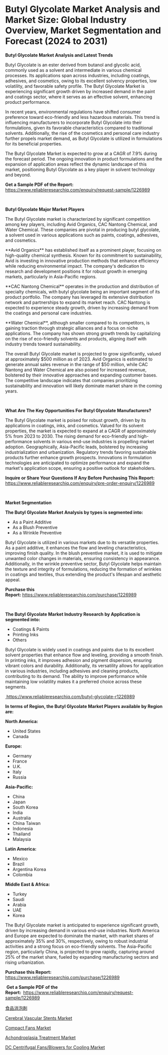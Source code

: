 <p><h1>Butyl Glycolate Market Analysis and Market Size: Global Industry Overview, Market Segmentation and Forecast (2024 to 2031)</h1></p><p><strong>Butyl Glycolate Market Analysis and Latest Trends</strong></p>
<p><p>Butyl Glycolate is an ester derived from butanol and glycolic acid, commonly used as a solvent and intermediate in various chemical processes. Its applications span across industries, including coatings, adhesives, and cosmetics, owing to its excellent solvency properties, low volatility, and favorable safety profile. The Butyl Glycolate Market is experiencing significant growth driven by increased demand in the paint and coatings sector, where it serves as an effective solvent, enhancing product performance.</p><p>In recent years, environmental regulations have shifted consumer preference toward eco-friendly and less hazardous materials. This trend is influencing manufacturers to incorporate Butyl Glycolate into their formulations, given its favorable characteristics compared to traditional solvents. Additionally, the rise of the cosmetics and personal care industry further propels market demand, as Butyl Glycolate is utilized in formulations for its beneficial properties.</p><p>The Butyl Glycolate Market is expected to grow at a CAGR of 7.9% during the forecast period. The ongoing innovation in product formulations and the expansion of application areas reflect the dynamic landscape of this market, positioning Butyl Glycolate as a key player in solvent technology and beyond.</p></p>
<p><strong>Get a Sample PDF of the Report:&nbsp;</strong> <a href="https://www.reliableresearchiq.com/enquiry/request-sample/1226989?utm_campaign=101&utm_medium=2&utm_source=Github&utm_content=ia&utm_term=10112024&utm_id=butyl-glycolate">https://www.reliableresearchiq.com/enquiry/request-sample/1226989</a></p>
<p>&nbsp;</p>
<p><strong>Butyl Glycolate Major Market Players</strong></p>
<p><p>The Butyl Glycolate market is characterized by significant competition among key players, including Avid Organics, CAC Nantong Chemical, and Water Chemical. These companies are pivotal in producing butyl glycolate, a solvent used in various applications such as paints, coatings, adhesives, and cosmetics.</p><p>**Avid Organics** has established itself as a prominent player, focusing on high-quality chemical synthesis. Known for its commitment to sustainability, Avid is investing in innovative production methods that enhance efficiency while reducing environmental impact. The company's dedication to research and development positions it for robust growth in emerging markets, particularly in Asia-Pacific regions.</p><p>**CAC Nantong Chemical** operates in the production and distribution of specialty chemicals, with butyl glycolate being an important segment of its product portfolio. The company has leveraged its extensive distribution network and partnerships to expand its market reach. CAC Nantong is expected to experience steady growth, driven by increasing demand from the coatings and personal care industries.</p><p>**Water Chemical**, although smaller compared to its competitors, is gaining traction through strategic alliances and a focus on niche applications. The company has shown strong growth trends by capitalizing on the rise of eco-friendly solvents and products, aligning itself with industry trends toward sustainability.</p><p>The overall Butyl Glycolate market is projected to grow significantly, valued at approximately $500 million as of 2023. Avid Organics is estimated to generate annual sales revenue in the range of $50 million, while CAC Nantong and Water Chemical are also poised for increased revenue, bolstered by their innovative approaches and expanding customer bases. The competitive landscape indicates that companies prioritizing sustainability and innovation will likely dominate market share in the coming years.</p></p>
<p>&nbsp;</p>
<p><strong>What Are The Key Opportunities For Butyl Glycolate Manufacturers?</strong></p>
<p><p>The Butyl Glycolate market is poised for robust growth, driven by its applications in coatings, inks, and cosmetics. Valued for its solvent properties, the market is expected to expand at a CAGR of approximately 5% from 2023 to 2030. The rising demand for eco-friendly and high-performance solvents in various end-use industries is propelling market adoption. Geographically, Asia-Pacific leads, bolstered by increasing industrialization and urbanization. Regulatory trends favoring sustainable products further enhance growth prospects. Innovations in formulation technologies are anticipated to optimize performance and expand the market's application scope, ensuring a positive outlook for stakeholders.</p></p>
<p><strong>Inquire or Share Your Questions If Any Before Purchasing This Report:</strong> <a href="https://www.reliableresearchiq.com/enquiry/pre-order-enquiry/1226989?utm_campaign=101&utm_medium=2&utm_source=Github&utm_content=ia&utm_term=10112024&utm_id=butyl-glycolate">https://www.reliableresearchiq.com/enquiry/pre-order-enquiry/1226989</a></p>
<p>&nbsp;</p>
<p><strong>Market Segmentation</strong></p>
<p><strong>The Butyl Glycolate Market Analysis by types is segmented into:</strong></p>
<p><ul><li>As a Paint Additive</li><li>As a Blush Preventive</li><li>As a Wrinkle Preventive</li></ul></p>
<p><p>Butyl Glycolate is utilized in various markets due to its versatile properties. As a paint additive, it enhances the flow and leveling characteristics, improving finish quality. In the blush preventive market, it is used to mitigate unwanted color changes in materials, ensuring consistency in appearance. Additionally, in the wrinkle preventive sector, Butyl Glycolate helps maintain the texture and integrity of formulations, reducing the formation of wrinkles in coatings and textiles, thus extending the product's lifespan and aesthetic appeal.</p></p>
<p><strong>Purchase this Report:&nbsp;</strong><a href="https://www.reliableresearchiq.com/purchase/1226989?utm_campaign=101&utm_medium=2&utm_source=Github&utm_content=ia&utm_term=10112024&utm_id=butyl-glycolate">https://www.reliableresearchiq.com/purchase/1226989</a></p>
<p>&nbsp;</p>
<p><strong>The Butyl Glycolate Market Industry Research by Application is segmented into:</strong></p>
<p><ul><li>Coatings & Paints</li><li>Printing Inks</li><li>Others</li></ul></p>
<p><p>Butyl Glycolate is widely used in coatings and paints due to its excellent solvent properties that enhance flow and leveling, providing a smooth finish. In printing inks, it improves adhesion and pigment dispersion, ensuring vibrant colors and durability. Additionally, its versatility allows for application in various industries, including adhesives and cleaning products, contributing to its demand. The ability to improve performance while maintaining low volatility makes it a preferred choice across these segments.</p></p>
<p><a href="https://www.reliableresearchiq.com/butyl-glycolate-r1226989?utm_campaign=101&utm_medium=2&utm_source=Github&utm_content=ia&utm_term=10112024&utm_id=butyl-glycolate">&nbsp;https://www.reliableresearchiq.com/butyl-glycolate-r1226989</a></p>
<p><strong>In terms of Region, the Butyl Glycolate Market Players available by Region are:</strong></p>
<p>
    <p> <strong> North America: </strong>
        <ul>
            <li>United States</li>
            <li>Canada</li>
        </ul>
        </p> 
    <p> <strong> Europe: </strong>
        <ul>
            <li>Germany</li>
            <li>France</li>
            <li>U.K.</li>
            <li>Italy</li>
            <li>Russia</li>
        </ul>
        </p> 
    <p> <strong> Asia-Pacific: </strong>
        <ul>
            <li>China</li>
            <li>Japan</li>
            <li>South Korea</li>
            <li>India</li>
            <li>Australia</li>
            <li>China Taiwan</li>
            <li>Indonesia</li>
            <li>Thailand</li>
            <li>Malaysia</li>
        </ul>
        </p> 
    <p> <strong> Latin America: </strong>
        <ul>
            <li>Mexico</li>
            <li>Brazil</li>
            <li>Argentina Korea</li>
            <li>Colombia</li>
        </ul>
        </p> 
    <p> <strong> Middle East & Africa: </strong>
        <ul>
            <li>Turkey</li>
            <li>Saudi</li>
            <li>Arabia</li>
            <li>UAE</li>
            <li>Korea</li>
        </ul>
    </p>
    </p>
<p><p>The Butyl Glycolate market is anticipated to experience significant growth, driven by increasing demand in various end-use industries. North America and Europe are expected to dominate the market, with market shares of approximately 35% and 30%, respectively, owing to robust industrial activities and a strong focus on eco-friendly solvents. The Asia-Pacific region, particularly China, is projected to grow rapidly, capturing around 25% of the market share, fueled by expanding manufacturing sectors and rising urbanization.</p></p>
<p><strong>Purchase this Report: </strong><a href="https://www.reliableresearchiq.com/purchase/1226989?utm_campaign=101&utm_medium=2&utm_source=Github&utm_content=ia&utm_term=10112024&utm_id=butyl-glycolate">https://www.reliableresearchiq.com/purchase/1226989</a></p>
<p>&nbsp;<strong>Get a Sample PDF of the Report:&nbsp;&nbsp;</strong><a href="https://www.reliableresearchiq.com/enquiry/request-sample/1226989?utm_campaign=101&utm_medium=2&utm_source=Github&utm_content=ia&utm_term=10112024&utm_id=butyl-glycolate">https://www.reliableresearchiq.com/enquiry/request-sample/1226989</a></p>
<p><strong></strong></p>
<p><p><a href="https://github.com/lababdou/Market-Research-Report-List-6/blob/main/178394722848.md?utm_campaign=101&utm_medium=2&utm_source=Github&utm_content=ia&utm_term=10112024&utm_id=butyl-glycolate">食品消泡剤</a></p><p><a href="https://issuu.com/reportprime-2/docs/cerebral-vascular-stents-market-siz_654e3294f26350?utm_campaign=101&utm_medium=2&utm_source=Github&utm_content=ia&utm_term=10112024&utm_id=butyl-glycolate">Cerebral Vascular Stents Market</a></p><p><a href="https://www.linkedin.com/pulse/global-compact-fans-119-cagr-forecast-2024-2031-algocracy-lvqtc?utm_campaign=101&utm_medium=2&utm_source=Github&utm_content=ia&utm_term=10112024&utm_id=butyl-glycolate">Compact Fans Market</a></p><p><a href="https://github.com/cleora2ime/Market-Research-Report-List-1/blob/main/achondroplasia-treatment-market.md?utm_campaign=101&utm_medium=2&utm_source=Github&utm_content=ia&utm_term=10112024&utm_id=butyl-glycolate">Achondroplasia Treatment Market</a></p><p><a href="https://www.linkedin.com/pulse/driving-forces-global-dc-centrifugal-fansblowers-cooling-market-uz4ac?utm_campaign=101&utm_medium=2&utm_source=Github&utm_content=ia&utm_term=10112024&utm_id=butyl-glycolate">DC Centrifugal Fans/Blowers for Cooling Market</a></p></p>